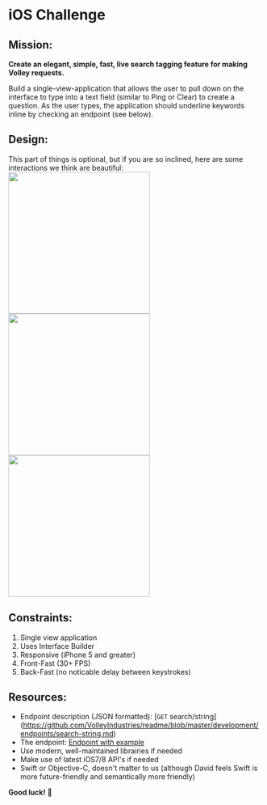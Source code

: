 iOS Challenge
===

Mission:
---
**Create an elegant, simple, fast, live search tagging feature for making Volley requests.**

Build a single-view-application that allows the user to pull down on the interface to type into a text field (similar to Ping or Clear) to create a question. As the user types, the application should underline keywords inline by checking an endpoint (see below). 

Design:
---
This part of things is optional, but if you are so inclined, here are some interactions we think are beautiful:
<img width="280px" src="http://volley.works/assets/gifs/ping.gif">
<img width="280px" src="http://volley.works/assets/gifs/clear.gif">
<img width="280px" src="http://volley.works/assets/gifs/feedworthy1.gif">

Constraints:
---
1. Single view application
2. Uses Interface Builder
3. Responsive (iPhone 5 and greater)
4. Front-Fast (30+ FPS)
5. Back-Fast (no noticable delay between keystrokes)

Resources:
---
- Endpoint description (JSON formatted): [<code>GET</code> search/string] (https://github.com/VolleyIndustries/readme/blob/master/development/endpoints/search-string.md)
- The endpoint: [Endpoint with example](https://api.volley.works/search/string?string_query=Wondering%20what%20other%20ios%20developers%20use%20for%20package%20control)
- Use modern, well-maintained librairies if needed
- Make use of latest iOS7/8 API's if needed
- Swift or Objective-C, doesn't matter to us (although David feels Swift is more future-friendly and semantically more friendly)

**Good luck!** :eggplant:
